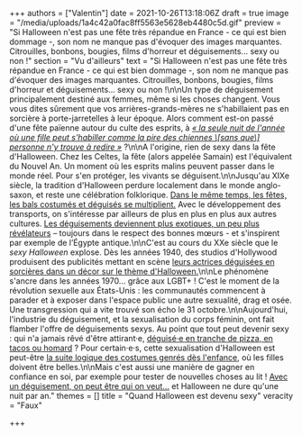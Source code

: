 +++
authors = ["Valentin"]
date = 2021-10-26T13:18:06Z
draft = true
image = "/media/uploads/1a4c42a0fac8ff5563e5628eb4480c5d.gif"
preview = "Si Halloween n'est pas une fête très répandue en France - ce qui est bien dommage -, son nom ne manque pas d'évoquer des images marquantes. Citrouilles, bonbons, bougies, films d'horreur et déguisements... sexy ou non !"
section = "Vu d'ailleurs"
text = "Si Halloween n'est pas une fête très répandue en France - ce qui est bien dommage -, son nom ne manque pas d'évoquer des images marquantes. Citrouilles, bonbons, bougies, films d'horreur et déguisements... sexy ou non !\n\nUn type de déguisement principalement destiné aux femmes, même si les choses changent. Vous vous dites sûrement que vos arrières-grands-mères ne s'habillaient pas en sorcière à porte-jarretelles à leur époque. Alors comment est-on passé d'une fête païenne autour du culte des esprits, à [_« la seule nuit de l'année où une fille peut s'habiller comme la pire des chiennes \\[sans que\\] personne n'y trouve à redire »_](https://www.youtube.com/watch?v=NjWX6fITeW0) ?\n\nA l'origine, rien de sexy dans la fête d'Halloween. Chez les Celtes, la fête (alors appelée Samain) est l'équivalent du Nouvel An. Un moment où les esprits malins peuvent passer dans le monde réel. Pour s'en protéger, les vivants se déguisent.\n\nJusqu'au XIXe siècle, la tradition d'Halloween perdure localement dans le monde anglo-saxon, et reste une célébration folklorique. [Dans le même temps, les fêtes, les bals costumés et déguisés se multiplient.](https://www.bustle.com/articles/189967-the-history-of-sexy-halloween-costumes-from-crepe-paper-to-snapchat-filters) Avec le développement des transports, on s'intéresse par ailleurs de plus en plus en plus aux autres cultures. [Les déguisements deviennent plus exotiques, un peu plus révélateurs](https://time.com/3547024/sexy-halloween-costumes-history/) – toujours dans le respect des bonnes mœurs - et s'inspirent par exemple de l’Égypte antique.\n\nC'est au cours du XXe siècle que le _sexy Halloween_ explose. Dès les années 1940, des studios d'Hollywood produisent des publicités mettant en scène [leurs actrices déguisées en sorcières dans un décor sur le thème d'Halloween.](https://www.huffpost.com/archive/ca/entry/sexy-halloween-costume-history_ca_5db5ff07e4b05df62ec163c8)\n\nLe phénomène s'ancre dans les années 1970... grâce aux LGBT+ ! C'est le moment de la révolution sexuelle aux États-Unis : les communautés commencent à parader et à exposer dans l'espace public une autre sexualité, drag et osée. Une transgression qui a vite trouvé son écho le 31 octobre.\n\nAujourd'hui, l'industrie du déguisement, et la sexualisation du corps féminin, ont fait flamber l'offre de déguisements sexys. Au point que tout peut devenir sexy : qui n'a jamais rêvé d'être attirant·e, [déguisé·e en tranche de pizza, en tacos ou homard](https://time.com/3524369/halloween-sexy-costumes-lobster-yandy/) ? Pour certain·e·s, cette sexualisation d'Halloween est peut-être [la suite logique des costumes genrés dès l'enfance]( https://scholarspace.library.gwu.edu/concern/file_sets/2b88qc32v?locale=fr), où les filles doivent être belles.\n\nMais c'est aussi une manière de gagner en confiance en soi, par exemple pour tester de nouvelles choses au lit ! [Avec un déguisement, on peut être qui on veut...](https://www.nytimes.com/2006/10/19/fashion/19costume.html?_r=2&) et Halloween ne dure qu'une nuit par an."
themes = []
title = "Quand Halloween est devenu sexy"
veracity = "Faux"

+++

